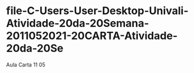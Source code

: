 # file-C-Users-User-Desktop-Univali-Atividade-20da-20Semana-2011052021-20CARTA-Atividade-20da-20Se
Aula Carta 11 05
